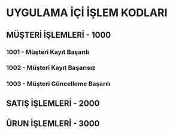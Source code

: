 # UYGULAMA İÇİ İŞLEM KODLARI

## MÜŞTERİ İŞLEMLERİ     - 1000 

### 1001 - Müşteri Kayıt Başarılı
### 1002 - Müşteri Kayıt Başarısız
### 1003 - Müşteri Güncelleme Başarılı

## SATIŞ İŞLEMLERİ - 2000

## ÜRUN İŞLEMLERİ - 3000
